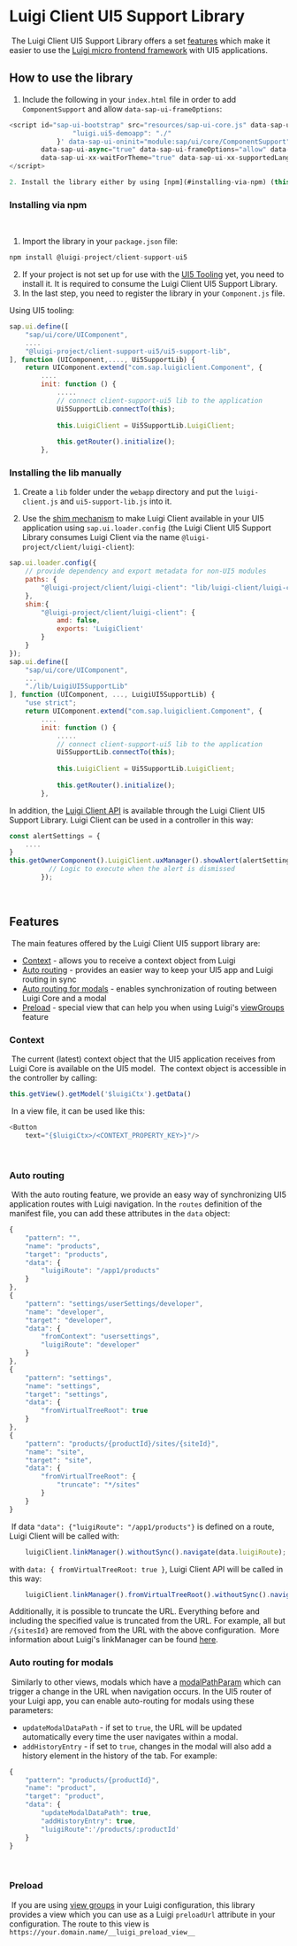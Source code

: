 # Luigi Client UI5 Support Library
​
The Luigi Client UI5 Support Library offers a set [features](#features) which make it easier to use the [Luigi micro frontend framework](https://luigi-project.io/) with UI5 applications. 
​
## How to use the library

1. Include the following in your `index.html` file in order to add `ComponentSupport` and allow `data-sap-ui-frameOptions`:
```javascript
<script id="sap-ui-bootstrap" src="resources/sap-ui-core.js" data-sap-ui-resourceroots='{
				"luigi.ui5-demoapp": "./"
			}' data-sap-ui-oninit="module:sap/ui/core/ComponentSupport" data-sap-ui-compatVersion="edge"
		data-sap-ui-async="true" data-sap-ui-frameOptions="allow" data-sap-ui-theme="sap_horizon"
		data-sap-ui-xx-waitForTheme="true" data-sap-ui-xx-supportedLanguages="en,de">
</script>

2. Install the library either by using [npm](#installing-via-npm) (this option requires [UI5 Tooling](https://sap.github.io/ui5-tooling/stable/)), or [manually](#installing-manually).
```
### Installing via npm
​
1. Import the library in your `package.json` file:
```javascript
npm install @luigi-project/client-support-ui5
```

2. If your project is not set up for use with the [UI5 Tooling](https://sap.github.io/ui5-tooling/stable/) yet, you need to install it. It is required to consume the Luigi Client UI5 Support Library.
​
3. In the last step, you need to register the library in your `Component.js` file.

Using UI5 tooling:
```javascript
sap.ui.define([
	"sap/ui/core/UIComponent",
    ....
	"@luigi-project/client-support-ui5/ui5-support-lib",
], function (UIComponent,...., Ui5SupportLib) {
    return UIComponent.extend("com.sap.luigiclient.Component", {
		....
		init: function () {
			.....			
			// connect client-support-ui5 lib to the application
			Ui5SupportLib.connectTo(this);
            
            this.LuigiClient = Ui5SupportLib.LuigiClient;
​
			this.getRouter().initialize();
		},
```
### Installing the lib manually

1. Create a `lib` folder under the `webapp` directory and put the `luigi-client.js` and `ui5-support-lib.js` into it.

2. Use the [shim mechanism](https://openui5.hana.ondemand.com/#/api/sap.ui.loader/methods/sap.ui.loader.config) to make Luigi Client available in your UI5 application using `sap.ui.loader.config` (the Luigi Client UI5 Support Library consumes Luigi Client via the name `@luigi-project/client/luigi-client`): 

```javascript
sap.ui.loader.config({
	// provide dependency and export metadata for non-UI5 modules
	paths: {
		"@luigi-project/client/luigi-client": "lib/luigi-client/luigi-client"
	},
    shim:{
        "@luigi-project/client/luigi-client": {
            amd: false,
            exports: 'LuigiClient'
        }
    }
});
sap.ui.define([
	"sap/ui/core/UIComponent",
	...
	"./lib/LuigiUI5SupportLib"
], function (UIComponent, ..., LuigiUI5SupportLib) {
	"use strict";
    return UIComponent.extend("com.sap.luigiclient.Component", {
		....
		init: function () {
			.....			
			// connect client-support-ui5 lib to the application
			Ui5SupportLib.connectTo(this);
            
            this.LuigiClient = Ui5SupportLib.LuigiClient;
​
			this.getRouter().initialize();
		},
```


In addition, the [Luigi Client API](https://docs.luigi-project.io/docs/luigi-client-api) is available through the Luigi Client UI5 Support Library. Luigi Client can be used in a controller in this way:
```javascript
const alertSettings = {
    ....
}
this.getOwnerComponent().LuigiClient.uxManager().showAlert(alertSettings).then(() => {
          // Logic to execute when the alert is dismissed
        });
```
​
## Features
​
The main features offered by the Luigi Client UI5 support library are:
- [Context](#context) - allows you to receive a context object from Luigi
- [Auto routing](#auto-routing) - provides an easier way to keep your UI5 app and Luigi routing in sync
- [Auto routing for modals](#auto-routing-for-modals) - enables synchronization of routing between Luigi Core and a modal
- [Preload](#preload) - special view that can help you when using Luigi's [viewGroups](https://docs.luigi-project.io/docs/navigation-advanced?section=view-groups) feature
​
### Context
​
The current (latest) context object that the UI5 application receives from Luigi Core is available on the UI5 model.
​
The context object is accessible in the controller by calling:
```javascript
this.getView().getModel('$luigiCtx').getData()
```
​
In a view file, it can be used like this:
```javascript
<Button
    text="{$luigiCtx>/<CONTEXT_PROPERTY_KEY>}"/>
```
​
### Auto routing
​
With the auto routing feature, we provide an easy way of synchronizing UI5 application routes with Luigi navigation. In the `routes` definition of the manifest file, you can add these attributes in the `data` object:
​
```javascript
{
    "pattern": "",
    "name": "products",
    "target": "products",
    "data": {
        "luigiRoute": "/app1/products"
    }
},
{
    "pattern": "settings/userSettings/developer",
    "name": "developer",
    "target": "developer",
    "data": {
        "fromContext": "usersettings",
        "luigiRoute": "developer"
    }
},
{
    "pattern": "settings",
    "name": "settings",
    "target": "settings",
    "data": {
        "fromVirtualTreeRoot": true
    }
},
{
    "pattern": "products/{productId}/sites/{siteId}",
    "name": "site",
    "target": "site",
    "data": {
        "fromVirtualTreeRoot": {
            "truncate": "*/sites"
        }
    }
}
```
​
If data `"data": {"luigiRoute": "/app1/products"}` is defined on a route, Luigi Client will be called with:
```javascript
    luigiClient.linkManager().withoutSync().navigate(data.luigiRoute);
```
with `data: { fromVirtualTreeRoot: true }`, Luigi Client API will be called in this way:
```javascript
    luigiClient.linkManager().fromVirtualTreeRoot().withoutSync().navigate({route url});
```
Additionally, it is possible to truncate the URL. Everything before and including the specified value is truncated from the URL.
For example, all but `/{sitesId}` are removed from the URL with the above configuration.
​
More information about Luigi's linkManager can be found [here](https://docs.luigi-project.io/docs/luigi-client-api/?section=linkmanager).
​
​
​
### Auto routing for modals
​
Similarly to other views, modals which have a [modalPathParam](https://docs.luigi-project.io/docs/navigation-parameters-reference/?section=modalpathparam) which can trigger a change in the URL when navigation occurs. In the UI5 router of your Luigi app, you can enable auto-routing for modals using these parameters: 
- `updateModalDataPath` - if set to `true`, the URL will be updated automatically every time the user navigates within a modal. 
- `addHistoryEntry` - if set to `true`, changes in the modal will also add a history element in the history of the tab.
​
For example: 
```javascript
{
    "pattern": "products/{productId}",
    "name": "product",
    "target": "product",
    "data": {
        "updateModalDataPath": true,
        "addHistoryEntry": true,
        "luigiRoute":'/products/:productId'
    }
}
```
​
### Preload
​
If you are using [view groups](https://docs.luigi-project.io/docs/navigation-advanced/?section=viewgroupsettings) in your Luigi configuration, this library provides a view which you can use as a Luigi `preloadUrl` attribute in your configuration.
The route to this view is `https://your.domain.name/__luigi_preload_view__`